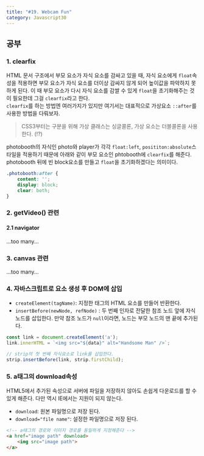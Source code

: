 ```yaml
---
title: "#19. Webcam Fun"
category: Javascript30
---
```


## 공부
### 1. clearfix
HTML 문서 구조에서 부모 요소가 자식 요소를 감싸고 있을 때, 자식 요소에게 `float`속성을 적용하면 부모 요소가 자식 요소를 더이상 감싸지 않게 되어 높이값을 파악하지 못하게 된다. 이 때 부모 요소가 다시 자식 요소를 감쌀 수 있게 `float`을 초기화해주는 것이 필요한데 그걸 `clearfix`라고 한다.   
`clearfix`를 하는 방법엔 여러가지가 있지만 여기서는 대표적으로 가상요소 `::after`를 사용한 방법을 다뤄보자. 

> CSS3부터는 구분을 위해 가상 클래스는 싱글콜론, 가상 요소는 더블콜론을 사용한다. (!?)


photobooth의 자식인 photo와 player가 각각 `float:left`, `posititon:absolute`스타일을 적용하기 때문에 아래와 같이 부모 요소인 phtobooth에 `clearfix`를 해준다. photobooth 뒤에 빈 block요소를 만들고 `float`을 초기화하겠다는 의미이다. 

```css
.photobooth:after {
	content: '';
	display: block;
	clear: both;
}
```

### 2. getVideo() 관련
#### 2.1 navigator
...too many...


### 3. canvas 관련
...too many...



### 4. 자바스크립트로 요소 생성 후 DOM에 삽입
- `createElement(tagName)`: 지정한 태그의 HTML 요소를 만들어 반환한다. 
- `insertBefore(newNode, refNode)` : 두 번째 인자로 전달한 참조 노드 앞에 자식 노드를 삽입한다. 만약 참조 노드가 `null`이라면, 노드는 부모 노드의 맨 끝에 추가된다. 

```javascript
const link = document.createElement('a');
link.innerHTML = `<img src="${data}" alt="Handsome Man" />`;

// strip의 첫 번째 자식요소로 link를 삽입한다. 
strip.insertBefore(link, strip.firstChild);
```


### 5. a태그의 download속성
HTML5에서 추가된 속성으로 서버에 파일을 저장하지 않아도 손쉽게 다운로드를 할 수 있게 해준다. 다만 역시 IE에서는 지원이 되지 않는다. 
- `download`: 원본 파일명으로 저장 된다.
- `download="file name"`: 설정한 파일명으로 저장 된다. 

```html 
<!-- a태그의 경로와 이미지 경로를 동일하게 지정해준다 -->
<a href="image path" download>
	<img src="image path">
</a>
```






